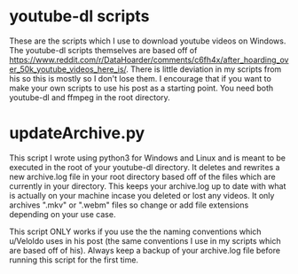 # youtube-dl scripts
These are the scripts which I use to download youtube videos on Windows. The youtube-dl scripts themselves are based off of https://www.reddit.com/r/DataHoarder/comments/c6fh4x/after_hoarding_over_50k_youtube_videos_here_is/. There is little deviation in my scripts from his so this is mostly so I don't lose them. I encourage that if you want to make your own scripts to use his post as a starting point. You need both youtube-dl and ffmpeg in the root directory.

# updateArchive.py
This script I wrote using python3 for Windows and Linux and is meant to be executed in the root of your youtube-dl directory. It deletes and rewrites a new archive.log file in your root directory based off of the files which are currently in your directory. This keeps your archive.log up to date with what is actually on your machine incase you deleted or lost any videos. It only archives ".mkv" or ".webm" files so change or add file extensions depending on your use case.

This script ONLY works if you use the the naming conventions which u/Veloldo uses in his post (the same conventions I use in my scripts which are based off of his). Always keep a backup of your archive.log file before running this script for the first time.

